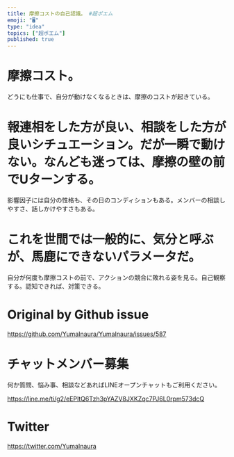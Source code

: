 ```yaml
---
title: 摩擦コストの自己認識。 #超ポエム
emoji: "🖥"
type: "idea"
topics: ["超ポエム"]
published: true
---
```


# 摩擦コスト。

どうにも仕事で、自分が動けなくなるときは、摩擦のコストが起きている。

# 報連相をした方が良い、相談をした方が良いシチュエーション。だが一瞬で動けない。なんども迷っては、摩擦の壁の前でUターンする。

影響因子には自分の性格も、その日のコンディションもある。メンバーの相談しやすさ、話しかけやすさもある。

# これを世間では一般的に、気分と呼ぶが、馬鹿にできないパラメータだ。

自分が何度も摩擦コストの前で、アクションの競合に敗れる姿を見る。自己観察する。認知できれば、対策できる。

# Original by Github issue

https://github.com/YumaInaura/YumaInaura/issues/587








<!-- Update From Qiita API -->

# チャットメンバー募集


何か質問、悩み事、相談などあればLINEオープンチャットもご利用ください。

https://line.me/ti/g2/eEPltQ6Tzh3pYAZV8JXKZqc7PJ6L0rpm573dcQ





# Twitter


https://twitter.com/YumaInaura


<!-- Update From Qiita API -->


